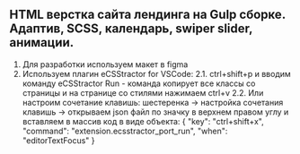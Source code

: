 ## HTML верстка сайта лендинга на Gulp сборке. Адаптив, SCSS, календарь, swiper slider, анимации.

1. Для разработки используем макет в figma
2. Используем плагин eCSStractor for VSCode:
   2.1. ctrl+shift+p и вводим команду eCSStractor Run - команда копирует все классы со страницы и на странице со стилями нажимаем ctrl+v
   2.2. Или настроим сочетание клавишь: шестеренка -> настройка сочетания клавишь -> открываем json файл по значку в верхнем правом углу и вставляем в массив код в виде объекта:
   {
   "key": "ctrl+shift+x",
   "command": "extension.ecsstractor_port_run",
   "when": "editorTextFocus"
   }
